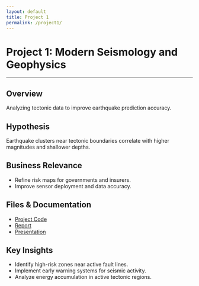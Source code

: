```yaml
---
layout: default
title: Project 1
permalink: /project1/
---
```


# Project 1: Modern Seismology and Geophysics

---

<div class="project-detail-section">
    <h2>Overview</h2>
    <p>Analyzing tectonic data to improve earthquake prediction accuracy.</p>
</div>

<div class="project-detail-section">
    <h2>Hypothesis</h2>
    <p>Earthquake clusters near tectonic boundaries correlate with higher magnitudes and shallower depths.</p>
</div>

<div class="project-detail-section">
    <h2>Business Relevance</h2>
    <ul>
        <li>Refine risk maps for governments and insurers.</li>
        <li>Improve sensor deployment and data accuracy.</li>
    </ul>
</div>

<div class="project-detail-section">
    <h2>Files & Documentation</h2>
    <ul>
        <li><a href="../project1/code.ipynb">Project Code</a></li>
        <li><a href="../project1/report.pdf">Report</a></li>
        <li><a href="../project1/presentation.pptx">Presentation</a></li>
    </ul>
</div>

<div class="project-detail-section">
    <h2>Key Insights</h2>
    <ul>
        <li>Identify high-risk zones near active fault lines.</li>
        <li>Implement early warning systems for seismic activity.</li>
        <li>Analyze energy accumulation in active tectonic regions.</li>
    </ul>
</div>
